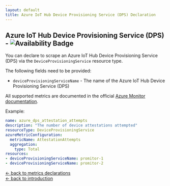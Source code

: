 ```yaml
---
layout: default
title: Azure IoT Hub Device Provisioning Service (DPS) Declaration
---
```


## Azure IoT Hub Device Provisioning Service (DPS) - ![Availability Badge](https://img.shields.io/badge/Available%20Starting-v1.6-green.svg)

You can declare to scrape an Azure IoT Hub Device Provisioning Service (DPS)
via the `DeviceProvisioningService` resource type.

The following fields need to be provided:

- `deviceProvisioningServiceName` - The name of the Azure IoT Hub Device Provisioning Service (DPS)

All supported metrics are documented in the official [Azure Monitor documentation](https://docs.microsoft.com/en-us/azure/azure-monitor/platform/metrics-supported#microsoftdevicesprovisioningservices).

Example:

```yaml
name: azure_dps_attestation_attempts
description: "The number of device attestations attempted"
resourceType: DeviceProvisioningService
azureMetricConfiguration:
  metricName: AttestationAttempts
  aggregation:
    type: Total
resources:
- deviceProvisioningServiceName: promitor-1
- deviceProvisioningServiceName: promitor-2
```

<!-- markdownlint-disable MD033 -->
[&larr; back to metrics declarations](/configuration/v1.x/metrics)<br />
[&larr; back to introduction](/)
<!-- markdownlint-enable -->
